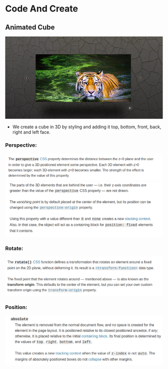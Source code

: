 # Code And Create

## Animated Cube
![](./images/readme.png)
- We create a cube in 3D by styling and adding it top, bottom, front, back, right and left face.

### Perspective:
![](./images/perspective.png)
![](./images/perspective2.png)

### Rotate:
![](./images/rotate.png)

### Position:
![](./images/position.png)
